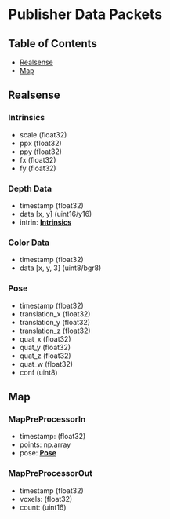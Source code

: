 # Publisher Data Packets

## Table of Contents
- [Realsense](#realsense)
- [Map](#map)

## <a name="realsense"></a>Realsense

### <a name="Intrinsics"></a>Intrinsics
- scale (float32)
- ppx (float32)
- ppy (float32)
- fx (float32)
- fy (float32)

### <a name="Depth"></a>Depth Data
- timestamp (float32)
- data [x, y] (uint16/y16)
- intrin: **[Intrinsics](#Intrinsics)**

### <a name="Color"></a>Color Data
- timestamp (float32)
- data [x, y, 3] (uint8/bgr8)

### <a name="Pose"></a>Pose
- timestamp (float32)
- translation_x (float32)
- translation_y (float32)
- translation_z (float32)
- quat_x (float32)
- quat_y (float32)
- quat_z (float32)
- quat_w (float32)
- conf (uint8)

## <a name="map"></a>Map

### <a name="MapPreProcessorIn"></a>MapPreProcessorIn
- timestamp: (float32)
- points: np.array
- pose: **[Pose](#Pose)**

### <a name="MapPreProcessorOut"></a>MapPreProcessorOut
- timestamp (float32)
- voxels: (float32)
- count: (uint16)
